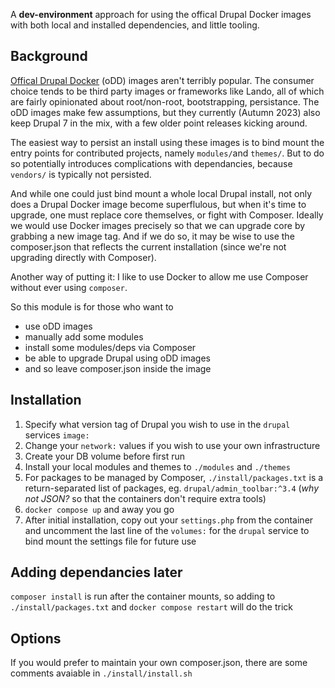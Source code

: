 A **dev-environment** approach for using the offical Drupal Docker images with both local and installed dependencies, and little tooling.

## Background
[Offical Drupal Docker](https://hub.docker.com/_/drupal/) (oDD) images aren't terribly popular. The consumer choice tends to be third party images or frameworks like Lando, all of which are fairly opinionated about root/non-root, bootstrapping, persistance. The oDD images make few assumptions, but they currently (Autumn 2023) also keep Drupal 7 in the mix, with a few older point releases kicking around.

The easiest way to persist an install using these images is to bind mount the entry points for contributed projects, namely `modules/`and `themes/`. But to do so potentially introduces complications with dependancies, because `vendors/` is typically not persisted.

And while one could just bind mount a whole local Drupal install, not only does a Drupal Docker image  become superflulous, but when it's time to upgrade, one must replace core themselves, or fight with Composer. Ideally we would use Docker images precisely so that we can upgrade core by grabbing a new image tag. And if we do so, it may be wise to use the composer.json that reflects the current installation (since we're not upgrading directly with Composer).

Another way of putting it: I like to use Docker to allow me use Composer without ever using `composer`.

So this module is for those who want to
- use oDD images
- manually add some modules
- install some modules/deps via Composer
- be able to upgrade Drupal using oDD images
- and so leave composer.json inside the image

## Installation
1. Specify what version tag of Drupal you wish to use in the `drupal` services `image:`
2. Change your `network:` values if you wish to use your own infrastructure
3. Create your DB volume before first run
4. Install your local modules and themes to `./modules` and `./themes `
5. For packages to be managed by Composer, `./install/packages.txt` is a return-separated list of packages, eg. `drupal/admin_toolbar:^3.4` (*why not JSON?* so that the containers don't require extra tools)
6. `docker compose up` and away you go
7. After initial installation, copy out your `settings.php` from the container and uncomment the last line of the `volumes:` for the `drupal` service to bind mount the settings file for future use

## Adding dependancies later
`composer install` is run after the container mounts, so adding to `./install/packages.txt` and `docker compose restart` will do the trick

## Options
If you would prefer to maintain your own composer.json, there are some comments avaiable in `./install/install.sh`